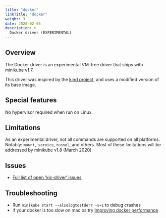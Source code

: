 ```yaml
---
title: "docker"
linkTitle: "docker"
weight: 3
date: 2020-02-05
description: >
  Docker driver (EXPERIMENTAL)
---
```


## Overview

The Docker driver is an experimental VM-free driver that ships with minikube v1.7.

This driver was inspired by the [kind project](https://kind.sigs.k8s.io/), and uses a modified version of its base image.

## Special features

No hypervisor required when run on Linux.

## Limitations

As an experimental driver, not all commands are supported on all platforms. Notably: `mount,` `service`, `tunnel`, and others. Most of these limitations will be addressed by minikube v1.8 (March 2020)

## Issues

* [Full list of open 'kic-driver' issues](https://github.com/kubernetes/minikube/labels/co%2Fkic-driver)

## Troubleshooting

* Run `minikube start --alsologtostderr -v=1` to debug crashes
* If your docker is too slow on mac os try [Improving docker performance](https://docs.docker.com/docker-for-mac/osxfs-caching/)
